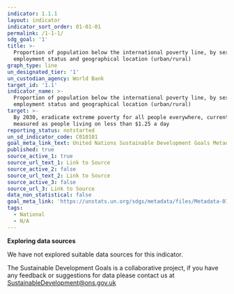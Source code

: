```yaml
---
indicator: 1.1.1
layout: indicator
indicator_sort_order: 01-01-01
permalink: /1-1-1/
sdg_goal: '1'
title: >-
  Proportion of population below the international poverty line, by sex, age,
  employment status and geographical location (urban/rural)
graph_type: line
un_designated_tier: '1'
un_custodian_agency: World Bank
target_id: '1.1'
indicator_name: >-
  Proportion of population below the international poverty line, by sex, age,
  employment status and geographical location (urban/rural)
target: >-
  By 2030, eradicate extreme poverty for all people everywhere, currently
  measured as people living on less than $1.25 a day
reporting_status: notstarted
un_sd_indicator_code: C010101
goal_meta_link_text: United Nations Sustainable Development Goals Metadata (pdf 894kB)
published: true
source_active_1: true
source_url_text_1: Link to Source
source_active_2: false
source_url_text_2: Link to Source
source_active_3: false
source_url_3: Link to Source
data_non_statistical: false
goal_meta_link: 'https://unstats.un.org/sdgs/metadata/files/Metadata-01-01-01a.pdf'
tags:
  - National
  - N/A
---
```


**Exploring data sources**

We have not explored suitable data sources for this indicator.

The Sustainable Development Goals is a collaborative project, if you have any feedback or suggestions for data please contact us at <SustainableDevelopment@ons.gov.uk>
